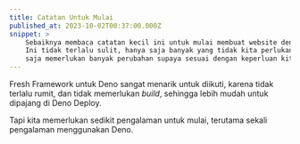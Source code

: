 ```yaml
---
title: Catatan Untuk Mulai
published_at: 2023-10-02T00:37:00.000Z
snippet: >
    Sebaiknya membaca catatan kecil ini untuk mulai membuat website dengan Fresh.
    Ini tidak terlalu sulit, hanya saja banyak yang tidak kita perlukan. Dan tentu
    saja memerlukan banyak perubahan supaya sesuai dengan keperluan kita.
---
```


Fresh Framework untuk Deno sangat menarik untuk diikuti, karena tidak terlalu rumit,
dan tidak memerlukan _build_, sehingga lebih mudah untuk dipajang di Deno Deploy.

Tapi kita memerlukan sedikit pengalaman untuk mulai, terutama sekali pengalaman menggunakan Deno.
